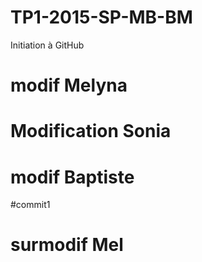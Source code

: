 # TP1-2015-SP-MB-BM
Initiation à GitHub

# modif Melyna


# Modification Sonia

# modif Baptiste


#commit1

# surmodif Mel

